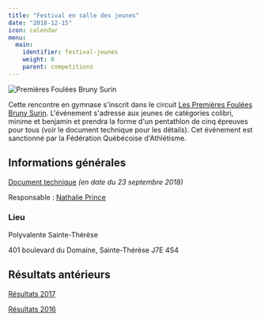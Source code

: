 ```yaml
---
title: "Festival en salle des jeunes"
date: "2018-12-15"
icon: calendar
menu:
  main:
    identifier: festival-jeunes
    weight: 0
    parent: competitions
---
```


![Premières Foulées Bruny Surin](/img/logo-premieres-foulees-bruny-surin.jpg)

Cette rencontre en gymnase s'inscrit dans le circuit [Les Premières Foulées Bruny Surin](http://www.athletisme-quebec.ca/evenements-en-gymnase). L'événement s'adresse aux jeunes de catégories colibri, minime et benjamin et prendra la forme d'un pentathlon de cinq épreuves pour tous (voir le document technique pour les détails). Cet événement est sanctionné par la Fédération Québécoise d'Athlétisme.

## Informations générales

[Document technique](https://campagnes.corsaire-chaparral.org/asset/1:doc-technique-festival-jeunes-2018) _(en date du 23 septembre 2018)_

Responsable : [Nathalie Prince](mailto:nathalie.prince1@videotron.ca)


### Lieu

Polyvalente Sainte-Thérèse

401 boulevard du Domaine, Sainte-Thérèse J7E 4S4

## Résultats antérieurs

[Résultats 2017](/resultats/2017/festival-en-salle-pour-jeunes/)

[Résultats 2016](https://assets.corsaire-chaparral.org/competitions/2016/resultats-festival-en-salle-coch-2016.pdf)